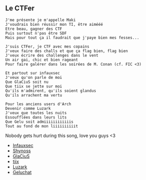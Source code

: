 ## Le CTFer

```
J'me présente je m'appelle Maki 
J'voudrais bien réussir mon TI, être aimééé
Etre beau, gagner des CTF
Puis surtout n'pas être SDF
Mais pour tout ça il faudrait que j'paye bien mes fesses...

J'suis CTFer, je CTF avec mes copains
J'veux faire des challs et que ça flag bien, flag bien
J'veux écrire des challenges dans le vent
Un air gai, chic et bien rageant
Pour faire galérer dans les soirées de M. Conan (cf. FIC <3)

Et partout sur infauxsec
J'veux qu'on parle de moi
Que GlaCiuS soit nu
Que tiix se jette sur moi
Qu'ils m'admirent, qu'ils soient glandus   
Qu'ils arrachent ma vertu

Pour les anciens users d'Arch
Devenir comme Luzark
J'veux que toutes les nuits
Essoufflées dans leurs lits
Que Gelu soit admiiiiiiiiiiiis
Tout au fond de mon liiiiiiiiiit
```

Nobody gets hurt during this song, love you guys <3

* [Infauxsec](https://twitter.com/infauxsec_news)
* [Shynoss](https://twitter.com/shynoss)
* [GlaCiuS](https://twitter.com/GlaCiuS_)
* [tiix](https://twitter.com/tiix_wtf)
* [Luzark](https://twitter.com/Luzark_)
* [Geluchat](https://twitter.com/Geluchat)

